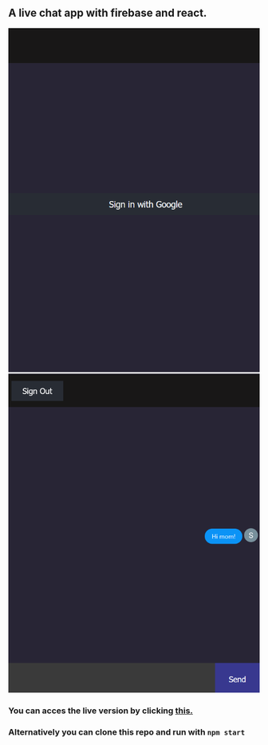 ## A live chat app with firebase and react.

![ss1](https://github.com/msyavuz/worldchat/raw/master/Screenshot_1.png?raw=true)
![ss2](https://github.com/msyavuz/worldchat/raw/master/Screenshot_2.png?raw=true)

### You can acces the live version by clicking [this.](https://live-chat-app-96847.web.app/)

### Alternatively you can clone this repo and run with `npm start`
